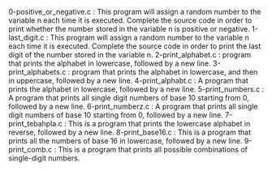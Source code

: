 0-positive_or_negative.c : This program will assign a random number to the variable n each time it is executed. Complete the source code in order to print whether the number stored in the variable n is positive or negative.
1-last_digit.c : This program will assign a random number to the variable n each time it is executed. Complete the source code in order to print the last digit of the number stored in the variable n.
2-print_alphabet.c : program that prints the alphabet in lowercase, followed by a new line.
3-print_alphabets.c : program that prints the alphabet in lowercase, and then in uppercase, followed by a new line.
4-print_alphabt.c : A program that prints the alphabet in lowercase, followed by a new line.
5-print_numbers.c : A program that prints all single digit numbers of base 10 starting from 0, followed by a new line.
6-print_numberz.c : A program that prints all single digit numbers of base 10 starting from 0, followed by a new line.
7-print_tebahpla.c : This is a program that prints the lowercase alphabet in reverse, followed by a new line.
8-print_base16.c : This is a program that prints all the numbers of base 16 in lowercase, followed by a new line.
9-print_comb.c : This is a program that prints all possible combinations of single-digit numbers.
